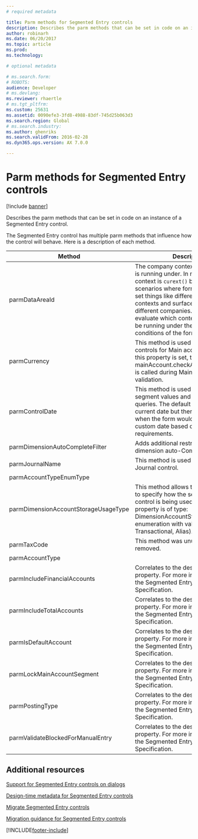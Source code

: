 ```yaml
---
# required metadata

title: Parm methods for Segmented Entry controls
description: Describes the parm methods that can be set in code on an instance of a Segmented Entry control.
author: robinarh
ms.date: 06/20/2017
ms.topic: article
ms.prod: 
ms.technology: 

# optional metadata

# ms.search.form: 
# ROBOTS: 
audience: Developer
# ms.devlang: 
ms.reviewer: rhaertle
# ms.tgt_pltfrm: 
ms.custom: 25631
ms.assetid: 0090efe3-3fd8-4988-83df-745d25b063d3
ms.search.region: Global
# ms.search.industry: 
ms.author: ghenriks
ms.search.validFrom: 2016-02-28
ms.dyn365.ops.version: AX 7.0.0

---
```


# Parm methods for Segmented Entry controls

[!include [banner](../includes/banner.md)]

Describes the parm methods that can be set in code on an instance of a Segmented Entry control.

The Segmented Entry control has multiple parm methods that influence how the control will behave. Here is a description of each method.

| Method                               | Description                                                                                                                                                                                                                                                                                                                    |
|--------------------------------------|--------------------------------------------------------------------------------------------------------------------------------------------------------------------------------------------------------------------------------------------------------------------------------------------------------------------------------|
| parmDataAreaId                       | The company context that the control is running under. In most cases, the context is `curext()` but there are scenarios where forms can manually set things like different company contexts and surface records from different companies. Forms need to evaluate which context the SEC should be running under the various conditions of the form. |
| parmCurrency                         | This method is used by Account controls for Main account validation. If this property is set, then mainAccount.checkAccountCurrency() is called during Main account validation.                                                                                                                                                       |
| parmControlDate                      | This method is used in validating segment values and in some internal queries. The default is to use the current date but there are scenarios when the form would want to set a custom date based on business requirements.    |
| parmDimensionAutoCompleteFilter      | Adds additional restrictions to filter dimension auto-Complete data.                                                                     |
| parmJournalName                      | This method is used in enforcing Journal control.                |
| parmAccountTypeEnumType              |                                               |
| parmDimensionAccountStorageUsageType | This method allows the form or class to specify how the segmented entry control is being used on the form. This property is of type: DimensionAccountStorageUsage (an enumeration with values: Setup, Transactional, Alias).                                                                                                          |
| parmTaxCode                          | This method was unused and has been removed.                                             |
| parmAccountType                      |  |
| parmIncludeFinancialAccounts         | Correlates to the design-time property. For more information, see the Segmented Entry control Metadata Specification.                                                                                                                                                                                                          |
| parmIncludeTotalAccounts             | Correlates to the design-time property. For more information, see the Segmented Entry control Metadata Specification.                                                                                                                                                                                                          |
| parmIsDefaultAccount                 | Correlates to the design-time property. For more information, see the Segmented Entry control Metadata Specification.                                                                                                                                                                                                          |
| parmLockMainAccountSegment           | Correlates to the design-time property. For more information, see the Segmented Entry control Metadata Specification.                                                                                                                                                                                                          |
| parmPostingType                      | Correlates to the design-time property.  For more information, see the Segmented Entry control Metadata Specification.                                                                                                                                                                                                         |
| parmValidateBlockedForManualEntry    | Correlates to the design-time property.  For more information, see the Segmented Entry control Metadata Specification.                                                                                                                                                                                                         |



Additional resources
--------

[Support for Segmented Entry controls on dialogs](segmented-entry-control-dialog-support.md)

[Design-time metadata for Segmented Entry controls](segmented-entry-control-metadata-specification.md)

[Migrate Segmented Entry controls](segmented-entry-control-conversion.md)

[Migration guidance for Segmented Entry controls](segmented-entry-control-migration-guidance.md)





[!INCLUDE[footer-include](../../../includes/footer-banner.md)]